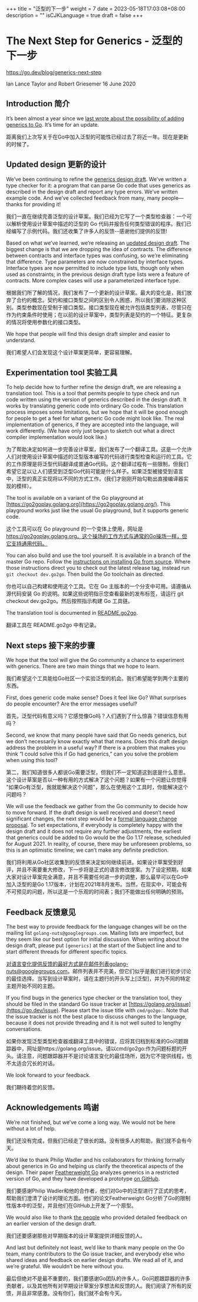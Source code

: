 +++
title = "泛型的下一步"
weight = 7
date = 2023-05-18T17:03:08+08:00
description = ""
isCJKLanguage = true
draft = false
+++

# The Next Step for Generics - 泛型的下一步

https://go.dev/blog/generics-next-step

Ian Lance Taylor and Robert Griesemer
16 June 2020

## Introduction 简介

It’s been almost a year since we [last wrote about the possibility of adding generics to Go](https://blog.golang.org/why-generics). It’s time for an update.

距离我们上次写关于在Go中加入泛型的可能性已经过去了将近一年。现在是更新的时候了。

## Updated design 更新的设计

We’ve been continuing to refine the [generics design draft](https://go.googlesource.com/proposal/+/refs/heads/master/design/go2draft-contracts.md). We’ve written a type checker for it: a program that can parse Go code that uses generics as described in the design draft and report any type errors. We’ve written example code. And we’ve collected feedback from many, many people—thanks for providing it!

我们一直在继续完善泛型的设计草案。我们已经为它写了一个类型检查器：一个可以解析使用设计草案中描述的泛型的 Go 代码并报告任何类型错误的程序。我们已经编写了示例代码。我们还收集了许多人的反馈--感谢他们提供的反馈!

Based on what we’ve learned, we’re releasing an [updated design draft](https://go.googlesource.com/proposal/+/refs/heads/master/design/go2draft-type-parameters.md). The biggest change is that we are dropping the idea of contracts. The difference between contracts and interface types was confusing, so we’re eliminating that difference. Type parameters are now constrained by interface types. Interface types are now permitted to include type lists, though only when used as constraints; in the previous design draft type lists were a feature of contracts. More complex cases will use a parameterized interface type.

根据我们所了解的情况，我们发布了一个更新的设计草案。最大的变化是，我们放弃了合约的概念。契约和接口类型之间的区别令人困惑，所以我们要消除这种区别。类型参数现在受制于接口类型。接口类型现在被允许包括类型列表，尽管只在作为约束条件时使用；在以前的设计草案中，类型列表是契约的一个特征。更复杂的情况将使用参数化的接口类型。

We hope that people will find this design draft simpler and easier to understand.

我们希望人们会发现这个设计草案更简单，更容易理解。

## Experimentation tool 实验工具

To help decide how to further refine the design draft, we are releasing a translation tool. This is a tool that permits people to type check and run code written using the version of generics described in the design draft. It works by translating generic code into ordinary Go code. This translation process imposes some limitations, but we hope that it will be good enough for people to get a feel for what generic Go code might look like. The real implementation of generics, if they are accepted into the language, will work differently. (We have only just begun to sketch out what a direct compiler implementation would look like.)

为了帮助决定如何进一步完善设计草案，我们发布了一个翻译工具。这是一个允许人们对使用设计草案中描述的泛型版本编写的代码进行类型检查和运行的工具。它的工作原理是将泛型代码翻译成普通Go代码。这个翻译过程有一些限制，但我们希望它足以让人们感受到泛型Go代码可能是什么样子。如果泛型被接受到语言中，泛型的真正实现将以不同的方式工作。(我们才刚刚开始勾勒出直接编译器实现的模样）。

The tool is available on a variant of the Go playground at [https://go2goplay.golang.org](https://go2goplay.golang.org/). This playground works just like the usual Go playground, but it supports generic code.

这个工具可以在 Go playground 的一个变体上使用，网址是 https://go2goplay.golang.org。这个操场的工作方式与通常的Go操场一样，但它支持通用代码。

You can also build and use the tool yourself. It is available in a branch of the master Go repo. Follow the [instructions on installing Go from source](https://go.dev/doc/install/source). Where those instructions direct you to check out the latest release tag, instead run `git checkout dev.go2go`. Then build the Go toolchain as directed.

你也可以自己构建和使用这个工具。它在 Go 主版本的一个分支中可用。请遵循从源代码安装 Go 的说明。如果这些说明指示您查看最新的发布标签，请运行 git checkout dev.go2go。然后按照指示构建 Go 工具链。

The translation tool is documented in [README.go2go](https://go.googlesource.com/go/+/refs/heads/dev.go2go/README.go2go.md).

翻译工具在 README.go2go 中有记录。

## Next steps 接下来的步骤

We hope that the tool will give the Go community a chance to experiment with generics. There are two main things that we hope to learn.

我们希望这个工具能给Go社区一个实验泛型的机会。我们希望能学到两个主要的东西。

First, does generic code make sense? Does it feel like Go? What surprises do people encounter? Are the error messages useful?

首先，泛型代码有意义吗？它感觉像Go吗？人们遇到了什么惊喜？错误信息有用吗？

Second, we know that many people have said that Go needs generics, but we don’t necessarily know exactly what that means. Does this draft design address the problem in a useful way? If there is a problem that makes you think “I could solve this if Go had generics,” can you solve the problem when using this tool?

第二，我们知道很多人都说Go需要泛型，但我们不一定知道这到底是什么意思。这个设计草案是否以一种有用的方式解决了这个问题？如果有一个问题让你觉得 "如果Go有泛型，我就能解决这个问题"，那么在使用这个工具时，你能解决这个问题吗？

We will use the feedback we gather from the Go community to decide how to move forward. If the draft design is well received and doesn’t need significant changes, the next step would be a [formal language change proposal](https://go.dev/s/proposal). To set expectations, if everybody is completely happy with the design draft and it does not require any further adjustments, the earliest that generics could be added to Go would be the Go 1.17 release, scheduled for August 2021. In reality, of course, there may be unforeseen problems, so this is an optimistic timeline; we can’t make any definite prediction.

我们将利用从Go社区收集到的反馈来决定如何继续前进。如果设计草案受到好评，并且不需要重大修改，下一步将是正式的语言修改提案。为了设定预期，如果大家对设计草案完全满意，并且不需要任何进一步的调整，那么最早可以在Go中加入泛型的是Go 1.17版本，计划在2021年8月发布。当然，在现实中，可能会有不可预见的问题，所以这是一个乐观的时间表；我们不能做出任何明确的预测。

## Feedback 反馈意见

The best way to provide feedback for the language changes will be on the mailing list `golang-nuts@googlegroups.com`. Mailing lists are imperfect, but they seem like our best option for initial discussion. When writing about the design draft, please put `[generics]` at the start of the Subject line and to start different threads for different specific topics.

对语言变化提供反馈的最好方式是在邮件列表golang-nuts@googlegroups.com。邮件列表并不完美，但它们似乎是我们进行初步讨论的最佳选择。当写到设计草案时，请在主题行的开头写上[泛型]，并为不同的特定主题开始不同的主题。

If you find bugs in the generics type checker or the translation tool, they should be filed in the standard Go issue tracker at [https://golang.org/issue](https://go.dev/issue). Please start the issue title with `cmd/go2go:`. Note that the issue tracker is not the best place to discuss changes to the language, because it does not provide threading and it is not well suited to lengthy conversations.

如果你发现泛型类型检查器或翻译工具中的错误，应将其归档到标准的Go问题跟踪器中，网址是https://golang.org/issue。请以cmd/go2go:作为问题标题的开头。请注意，问题跟踪器并不是讨论语言变化的最佳场所，因为它不提供线程，也不太适合冗长的对话。

We look forward to your feedback.

我们期待着您的反馈。

## Acknowledgements 鸣谢

We’re not finished, but we’ve come a long way. We would not be here without a lot of help.

我们还没有完成，但我们已经走了很长的路。没有很多人的帮助，我们就不会有今天。

We’d like to thank Philip Wadler and his collaborators for thinking formally about generics in Go and helping us clarify the theoretical aspects of the design. Their paper [Featherweight Go](https://arxiv.org/abs/2005.11710) analyzes generics in a restricted version of Go, and they have developed a prototype [on GitHub](https://github.com/rhu1/fgg).

我们要感谢Philip Wadler和他的合作者，他们对Go中的泛型进行了正式的思考，帮助我们澄清了设计的理论方面。他们的论文Featherweight Go分析了Go的限制性版本中的泛型，并且他们在GitHub上开发了一个原型。

We would also like to thank [the people](https://go.googlesource.com/proposal/+/refs/heads/master/design/go2draft-type-parameters.md#acknowledgements) who provided detailed feedback on an earlier version of the design draft.

我们还要感谢那些对早期版本的设计草案提供详细反馈的人。

And last but definitely not least, we’d like to thank many people on the Go team, many contributors to the Go issue tracker, and everybody else who shared ideas and feedback on earlier design drafts. We read all of it, and we’re grateful. We wouldn’t be here without you.

最后但绝对不是最不重要的，我们要感谢Go团队的许多人，Go问题跟踪器的许多贡献者，以及其他所有对早期设计草案分享想法和反馈的人。我们阅读了所有的反馈，并且非常感激。没有你们，我们就不会有今天。
